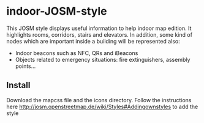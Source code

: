 # indoor-JOSM-style
This JOSM style displays useful information to help indoor map edition. It highlights rooms, corridors, stairs and elevators. In addition, some kind of nodes which are important inside a building will be represented also: 

- Indoor beacons such as NFC, QRs and iBeacons
- Objects related to emergency situations: fire extinguishers, assembly points...

## Install
Download the mapcss file and the icons directory. Follow the instructions here http://josm.openstreetmap.de/wiki/Styles#Addingownstyles to add the style
